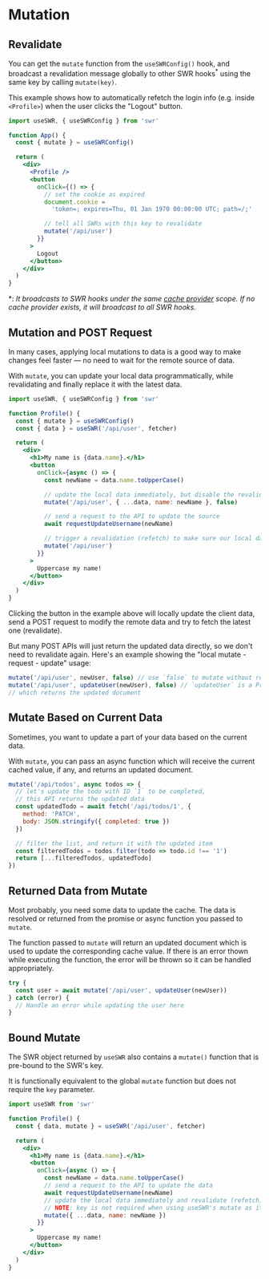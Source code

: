 # Mutation

## Revalidate

You can get the `mutate` function from the `useSWRConfig()` hook, and broadcast
a revalidation message globally to other SWR hooks<sup>\*</sup> using the same
key by calling `mutate(key)`.

This example shows how to automatically refetch the login info (e.g. inside
`<Profile>`) when the user clicks the "Logout" button.

```jsx
import useSWR, { useSWRConfig } from 'swr'

function App() {
  const { mutate } = useSWRConfig()

  return (
    <div>
      <Profile />
      <button
        onClick={() => {
          // set the cookie as expired
          document.cookie =
            'token=; expires=Thu, 01 Jan 1970 00:00:00 UTC; path=/;'

          // tell all SWRs with this key to revalidate
          mutate('/api/user')
        }}
      >
        Logout
      </button>
    </div>
  )
}
```

\*: _It broadcasts to SWR hooks under the same [cache provider](/docs/cache)
scope. If no cache provider exists, it will broadcast to all SWR hooks._

## Mutation and POST Request

In many cases, applying local mutations to data is a good way to make changes
feel faster — no need to wait for the remote source of data.

With `mutate`, you can update your local data programmatically, while
revalidating and finally replace it with the latest data.

```jsx
import useSWR, { useSWRConfig } from 'swr'

function Profile() {
  const { mutate } = useSWRConfig()
  const { data } = useSWR('/api/user', fetcher)

  return (
    <div>
      <h1>My name is {data.name}.</h1>
      <button
        onClick={async () => {
          const newName = data.name.toUpperCase()

          // update the local data immediately, but disable the revalidation
          mutate('/api/user', { ...data, name: newName }, false)

          // send a request to the API to update the source
          await requestUpdateUsername(newName)

          // trigger a revalidation (refetch) to make sure our local data is correct
          mutate('/api/user')
        }}
      >
        Uppercase my name!
      </button>
    </div>
  )
}
```

Clicking the button in the example above will locally update the client data,
send a POST request to modify the remote data and try to fetch the latest one
(revalidate).

But many POST APIs will just return the updated data directly, so we don't need
to revalidate again. Here's an example showing the "local mutate - request -
update" usage:

```jsx
mutate('/api/user', newUser, false) // use `false` to mutate without revalidation
mutate('/api/user', updateUser(newUser), false) // `updateUser` is a Promise of the request,
// which returns the updated document
```

## Mutate Based on Current Data

Sometimes, you want to update a part of your data based on the current data.

With `mutate`, you can pass an async function which will receive the current
cached value, if any, and returns an updated document.

```jsx
mutate('/api/todos', async todos => {
  // let's update the todo with ID `1` to be completed,
  // this API returns the updated data
  const updatedTodo = await fetch('/api/todos/1', {
    method: 'PATCH',
    body: JSON.stringify({ completed: true })
  })

  // filter the list, and return it with the updated item
  const filteredTodos = todos.filter(todo => todo.id !== '1')
  return [...filteredTodos, updatedTodo]
})
```

## Returned Data from Mutate

Most probably, you need some data to update the cache. The data is resolved or
returned from the promise or async function you passed to `mutate`.

The function passed to `mutate` will return an updated document which is used to
update the corresponding cache value. If there is an error thown while executing
the function, the error will be thrown so it can be handled appropriately.

```jsx
try {
  const user = await mutate('/api/user', updateUser(newUser))
} catch (error) {
  // Handle an error while updating the user here
}
```

## Bound Mutate

The SWR object returned by `useSWR` also contains a `mutate()` function that is
pre-bound to the SWR's key.

It is functionally equivalent to the global `mutate` function but does not
require the `key` parameter.

```jsx
import useSWR from 'swr'

function Profile() {
  const { data, mutate } = useSWR('/api/user', fetcher)

  return (
    <div>
      <h1>My name is {data.name}.</h1>
      <button
        onClick={async () => {
          const newName = data.name.toUpperCase()
          // send a request to the API to update the data
          await requestUpdateUsername(newName)
          // update the local data immediately and revalidate (refetch)
          // NOTE: key is not required when using useSWR's mutate as it's pre-bound
          mutate({ ...data, name: newName })
        }}
      >
        Uppercase my name!
      </button>
    </div>
  )
}
```
